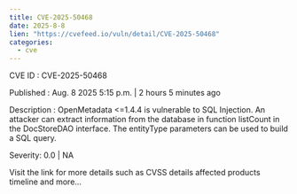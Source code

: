 ```yaml
--- 
title: CVE-2025-50468
date: 2025-8-8
lien: "https://cvefeed.io/vuln/detail/CVE-2025-50468"
categories:
  - cve
---
```


CVE ID : CVE-2025-50468

Published :  Aug. 8
2025
5:15 p.m. | 2 hours
5 minutes ago

Description : OpenMetadata <=1.4.4 is vulnerable to SQL Injection. An attacker can extract information from the database in function listCount in the DocStoreDAO interface. The entityType parameters can be used to build a SQL query.

Severity: 0.0 | NA

Visit the link for more details
such as CVSS details
affected products
timeline
and more...
